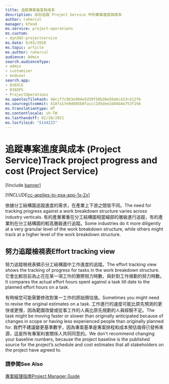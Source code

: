 ```yaml
---
title: 追蹤專案進度與成本
description: 如何追蹤 Project Service 中的專案進度與成本
author: ruhercul
manager: kfend
ms.service: project-operations
ms.custom:
- dyn365-projectservice
ms.date: 8/03/2018
ms.topic: article
ms.author: ruhercul
audience: Admin
search.audienceType:
- admin
- customizer
- enduser
search.app:
- D365CE
- D365PS
- ProjectOperations
ms.openlocfilehash: 4dccf7c9b3e994e5d39f50b38e50a6c423c412f6
ms.sourcegitcommit: 418fa1fe9d605b8faccc2d5dee1b04b4e753f194
ms.translationtype: HT
ms.contentlocale: zh-TW
ms.lasthandoff: 02/10/2021
ms.locfileid: "5144223"
---
```

# <a name="track-project-progress-and-cost-project-service"></a><span data-ttu-id="24385-103">追蹤專案進度與成本 (Project Service)</span><span class="sxs-lookup"><span data-stu-id="24385-103">Track project progress and cost (Project Service)</span></span>

[!include [banner](../includes/psa-now-project-operations.md)]

[!INCLUDE[cc-applies-to-psa-app-1x-2x](../includes/cc-applies-to-psa-app-1x-2x.md)]

<span data-ttu-id="24385-104">依據分工結構圖追蹤進度的需求，在產業上下游之間皆不同。</span><span class="sxs-lookup"><span data-stu-id="24385-104">The need for tracking progress against a work breakdown structure varies across industry verticals.</span></span> <span data-ttu-id="24385-105">有的產業著重在分工結構圖相當細部的層級進行追蹤，有的產業則在分工結構圖的較高層級進行追蹤。</span><span class="sxs-lookup"><span data-stu-id="24385-105">Some industries do it more diligently at a very granular level of the work breakdown structure, while others might track at a higher level of the work breakdown structure.</span></span>  
  
## <a name="effort-tracking-view"></a><span data-ttu-id="24385-106">努力追蹤檢視表</span><span class="sxs-lookup"><span data-stu-id="24385-106">Effort tracking view</span></span>  
<span data-ttu-id="24385-107">努力追蹤檢視表顯示分工結構圖中工作進度的追蹤。</span><span class="sxs-lookup"><span data-stu-id="24385-107">The effort tracking view shows the tracking of progress for tasks in the work breakdown structure.</span></span> <span data-ttu-id="24385-108">它會比較目前為止花在某一項工作的實際努力時數，與針對工作規劃的努力時數。</span><span class="sxs-lookup"><span data-stu-id="24385-108">It compares the actual effort hours spent against a task till date to the planned effort hours on a task.</span></span>  
  
<span data-ttu-id="24385-109">有時候您可能需要修改對某一工作的原始預估值。</span><span class="sxs-lookup"><span data-stu-id="24385-109">Sometimes you might need to revise the original estimates on a task.</span></span> <span data-ttu-id="24385-110">工作進行的速度可能比原先預測的更快或更慢，因為範圍改變或從事工作的人員比原先規劃的人員經驗不足。</span><span class="sxs-lookup"><span data-stu-id="24385-110">The task might be moving faster or slower than originally anticipated because of changes in scope or having less experienced people than originally planned for.</span></span> <span data-ttu-id="24385-111">我們不建議變更基準數字，因為專案基準是專案排程和成本預估值得已發佈來源，這是所有專案利害關係人共同同意的。</span><span class="sxs-lookup"><span data-stu-id="24385-111">We don't recommend changing your baseline numbers, because the project baseline is the published source for the project’s schedule and cost estimates that all stakeholders on the project have agreed to.</span></span>  
  
### <a name="see-also"></a><span data-ttu-id="24385-112">請參閱</span><span class="sxs-lookup"><span data-stu-id="24385-112">See Also</span></span>  
 [<span data-ttu-id="24385-113">專案經理指南</span><span class="sxs-lookup"><span data-stu-id="24385-113">Project Manager Guide</span></span>](../psa/project-manager-guide.md)
